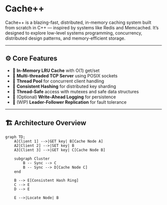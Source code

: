 # Cache++

Cache++ is a blazing-fast, distributed, in-memory caching system built from scratch in C++ — inspired by systems like Redis and Memcached. It’s designed to explore low-level systems programming, concurrency, distributed design patterns, and memory-efficient storage.

---

## ⚙️ Core Features

- 🧠 **In-Memory LRU Cache** with O(1) get/set
- 🔗 **Multi-threaded TCP Server** using POSIX sockets
- 🧵 **Thread Pool** for concurrent client handling
- 🔄 **Consistent Hashing** for distributed key sharding
- 🔐 **Thread-Safe** access with mutexes and safe data structures
- 💾 (Optional) **Write-Ahead Logging** for persistence
- 📡 (WIP) **Leader-Follower Replication** for fault tolerance

---

## 🏗️ Architecture Overview

```mermaid
graph TD;
    A[Client 1] -->|GET key| B[Cache Node A]
    A2[Client 2] -->|SET key| B
    A3[Client 3] -->|GET key| C[Cache Node B]
    
    subgraph Cluster
        B -- Sync --> C
        B -- Sync --> D[Cache Node C]
    end

    B --> E[Consistent Hash Ring]
    C --> E
    D --> E

    E -->|Locate Node| B

